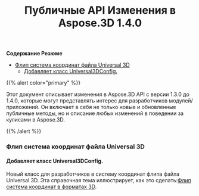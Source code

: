 ﻿---
title: Публичные API Изменения в Aspose.3D 1.4.0
type: docs
weight: 30
url: /ru/net/public-api-changes-in-aspose-3d-1-4-0/
---
**Содержание Резюме**

- [Флип система координат файла Universal 3D](#PublicAPIChangesinAspose.3D1.4.0-FlipCoordinateSystemofUniversal3DFile) 
  - [Добавляет класс Universal3DConfig.](#PublicAPIChangesinAspose.3D1.4.0-AddsUniversal3DConfigclass.)

{{% alert color="primary" %}} 

Этот документ описывает изменения в Aspose.3D API с версии 1.3.0 до 1.4.0, которые могут представлять интерес для разработчиков модулей/приложений. Он включает в себя не только новые и обновленные публичные методы, но и описание любых изменений в поведении за кулисами в Aspose.3D.

{{% /alert %}} 
### **Флип система координат файла Universal 3D**
#### **Добавляет класс Universal3DConfig.**
Новый класс для разработчиков в систему координат флипа файла Universal 3D. Эта справочная тема иллюстрирует, как это сделать:[Флип система координат в форматах 3D](http://www.aspose.com/docs/display/3dnet/Add+an+Asset+Information+and+Flip+Coordinate+System+in+3D+Formats#AddanAssetInformationandFlipCoordinateSystemin3DFormats-FlipCoordinateSystemin3DFormats).
